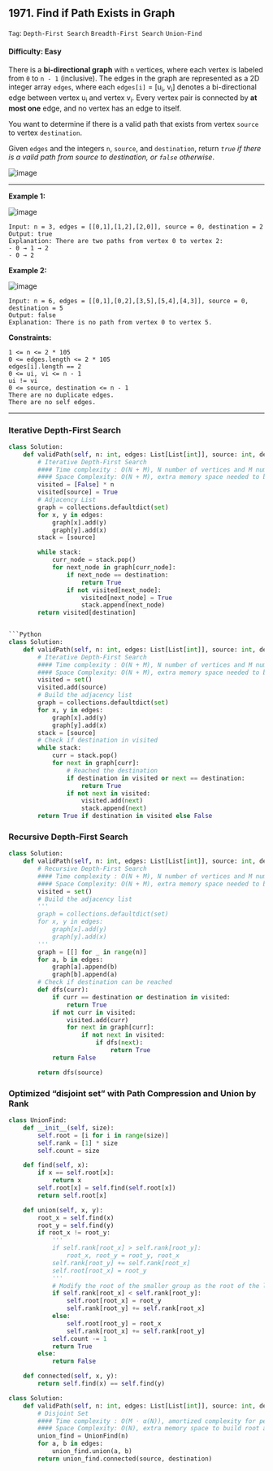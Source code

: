 ## 1971. Find if Path Exists in Graph

```Tag```: ```Depth-First Search``` ```Breadth-First Search``` ```Union-Find```

#### Difficulty: Easy

There is a __bi-directional graph__ with ```n``` vertices, where each vertex is labeled from ```0``` to ```n - 1``` (inclusive). The edges in the graph are represented as a 2D integer array ```edges```, where each ```edges[i]``` = [u<sub>i</sub>, v<sub>i</sub>] denotes a bi-directional edge between vertex u<sub>i</sub> and vertex v<sub>i</sub>. Every vertex pair is connected by __at most one__ edge, and no vertex has an edge to itself.

You want to determine if there is a valid path that exists from vertex ```source``` to vertex ```destination```.

Given ```edges``` and the integers ```n```, ```source```, and ```destination```, return _```true``` if there is a valid path from source to destination, or ```false``` otherwise_.

![image](https://user-images.githubusercontent.com/35042430/211609094-c42bb277-a1b0-4647-8872-ca403ca5ce8f.png)

---

__Example 1:__

![image](https://assets.leetcode.com/uploads/2021/08/14/validpath-ex1.png)
```
Input: n = 3, edges = [[0,1],[1,2],[2,0]], source = 0, destination = 2
Output: true
Explanation: There are two paths from vertex 0 to vertex 2:
- 0 → 1 → 2
- 0 → 2
```

__Example 2:__

![image](https://assets.leetcode.com/uploads/2021/08/14/validpath-ex2.png)
```
Input: n = 6, edges = [[0,1],[0,2],[3,5],[5,4],[4,3]], source = 0, destination = 5
Output: false
Explanation: There is no path from vertex 0 to vertex 5.
```

__Constraints:__
```
1 <= n <= 2 * 105
0 <= edges.length <= 2 * 105
edges[i].length == 2
0 <= ui, vi <= n - 1
ui != vi
0 <= source, destination <= n - 1
There are no duplicate edges.
There are no self edges.
```

---

### Iterative Depth-First Search

```Python
class Solution:
    def validPath(self, n: int, edges: List[List[int]], source: int, destination: int) -> bool:
        # Iterative Depth-First Search
        #### Time complexity : O(N + M), N number of vertices and M number of edges
        #### Space Complexity: O(N + M), extra memory space needed to build hash map that stores edges and visited set to store vertices
        visited = [False] * n
        visited[source] = True
        # Adjacency List
        graph = collections.defaultdict(set)
        for x, y in edges:
            graph[x].add(y)
            graph[y].add(x)
        stack = [source]

        while stack:
            curr_node = stack.pop()
            for next_node in graph[curr_node]:
                if next_node == destination:
                    return True
                if not visited[next_node]:
                    visited[next_node] = True
                    stack.append(next_node)
        return visited[destination]
```

```Python

```Python
class Solution:
    def validPath(self, n: int, edges: List[List[int]], source: int, destination: int) -> bool:
        # Iterative Depth-First Search
        #### Time complexity : O(N + M), N number of vertices and M number of edges
        #### Space Complexity: O(N + M), extra memory space needed to build hash map that stores edges and visited set to store vertices
        visited = set()
        visited.add(source)
        # Build the adjacency list
        graph = collections.defaultdict(set)
        for x, y in edges:
            graph[x].add(y)
            graph[y].add(x)
        stack = [source]
        # Check if destination in visited
        while stack:
            curr = stack.pop()
            for next in graph[curr]:
                # Reached the destination
                if destination in visited or next == destination:
                    return True
                if not next in visited:
                    visited.add(next)
                    stack.append(next)
        return True if destination in visited else False
```

### Recursive Depth-First Search

```Python
class Solution:
    def validPath(self, n: int, edges: List[List[int]], source: int, destination: int) -> bool:
        # Recursive Depth-First Search
        #### Time complexity : O(N + M), N number of vertices and M number of edges
        #### Space Complexity: O(N + M), extra memory space needed to build hash map that stores edges and visited set to store vertices
        visited = set()
        # Build the adjacency list
        '''
        graph = collections.defaultdict(set)
        for x, y in edges:
            graph[x].add(y)
            graph[y].add(x)
        '''
        graph = [[] for _ in range(n)]
        for a, b in edges:
            graph[a].append(b)
            graph[b].append(a)
        # Check if destination can be reached
        def dfs(curr):
            if curr == destination or destination in visited:
                return True
            if not curr in visited:
                visited.add(curr)
                for next in graph[curr]:
                    if not next in visited:
                        if dfs(next):
                            return True
            return False

        return dfs(source)
```

### Optimized “disjoint set” with Path Compression and Union by Rank

```Python
class UnionFind:
    def __init__(self, size):
        self.root = [i for i in range(size)]
        self.rank = [1] * size
        self.count = size

    def find(self, x):
        if x == self.root[x]:
            return x
        self.root[x] = self.find(self.root[x])
        return self.root[x]

    def union(self, x, y):
        root_x = self.find(x)
        root_y = self.find(y)
        if root_x != root_y:
            '''
            if self.rank[root_x] > self.rank[root_y]:
                root_x, root_y = root_y, root_x
            self.rank[root_y] += self.rank[root_x]
            self.root[root_x] = root_y
            '''
            # Modify the root of the smaller group as the root of the larger group, also decrement the number of all groups.
            if self.rank[root_x] < self.rank[root_y]:
                self.root[root_x] = root_y
                self.rank[root_y] += self.rank[root_x]
            else:
                self.root[root_y] = root_x
                self.rank[root_x] += self.rank[root_y]
            self.count -= 1
            return True
        else:
            return False 

    def connected(self, x, y):
        return self.find(x) == self.find(y)

class Solution:
    def validPath(self, n: int, edges: List[List[int]], source: int, destination: int) -> bool:
        # Disjoint Set
        #### Time complexity : O(M ⋅ α(N)), amortized complexity for performing m union find operations where α is the Inverse Ackermann Function
        #### Space Complexity: O(N), extra memory space to build root and rank
        union_find = UnionFind(n)
        for a, b in edges:
            union_find.union(a, b)
        return union_find.connected(source, destination) 
```
